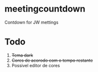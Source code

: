 # meetingcountdown
Contdown for JW mettings

# Todo

 1. ~~Tema dark~~
 2. ~~Cores de acorodo com o tempo restante~~
 3. Possivel editor de cores 


